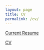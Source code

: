 ```yaml
---
layout: page
title: CV
permalink: /cv/
---
```


[Current Resume](https://github.com/Greenninja4/Greenninja4.github.io/blob/master/resume.pdf "I'm a resume, look at meeeee :)")

[CV](https://github.com/Greenninja4/Greenninja4.github.io/blob/master/cv.pdf "I'm a cv, look at meee :)")
